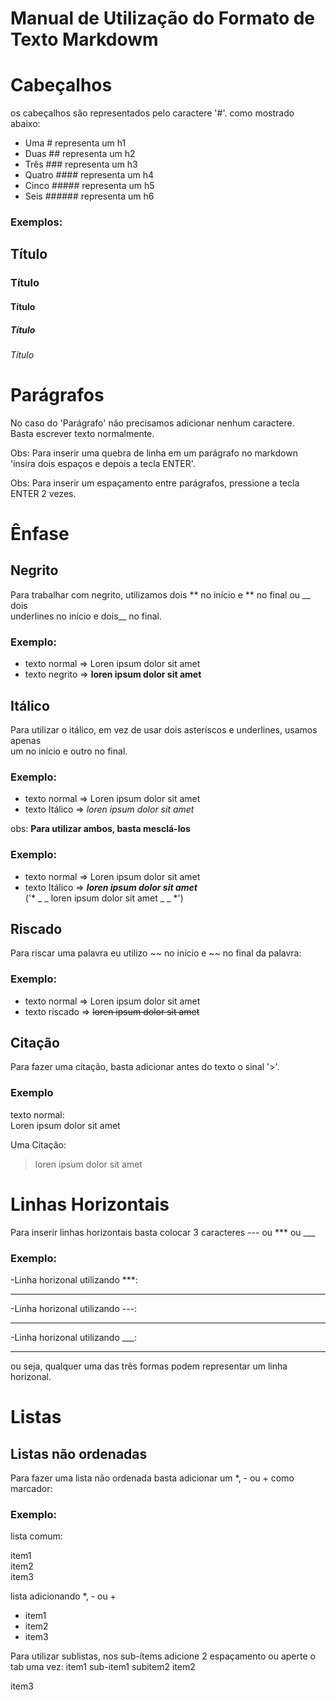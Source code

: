 
# Manual de Utilização do Formato de Texto Markdowm
# Cabeçalhos

os cabeçalhos são representados pelo caractere '#'. como mostrado abaixo:

- Uma # representa um h1
- Duas ## representa um h2
- Três ### representa um h3
- Quatro #### representa um h4
- Cinco ##### representa um h5
- Seis ###### representa um h6

### Exemplos:

## Título 
### Título
#### Título
##### Título
###### Título

# Parágrafos

No caso do 'Parágrafo' não precisamos adicionar nenhum caractere.  
Basta escrever texto normalmente.

Obs: Para inserir uma quebra de linha em um parágrafo no markdown  
'insíra dois espaços e depois a tecla ENTER'.

Obs: Para inserir um espaçamento entre parágrafos, pressione a tecla  
ENTER 2 vezes.

# Ênfase

## Negrito

Para trabalhar com negrito, utilizamos dois ** no início e ** no final ou __ dois  
 underlines no início e dois__ no final.  
### Exemplo:

- texto normal => Loren ipsum dolor sit amet
- texto negrito => **loren ipsum dolor sit amet**  

## Itálico
Para utilizar o itálico, em vez de usar dois asteríscos e underlines, usamos apenas  
um no início e outro no final.
### Exemplo:

- texto normal => Loren ipsum dolor sit amet
- texto Itálico => *loren ipsum dolor sit amet*  

obs: **Para utilizar ambos, basta mesclá-los**
### Exemplo:

- texto normal => Loren ipsum dolor sit amet
- texto Itálico => *__loren ipsum dolor sit amet__*   
('* _ _ loren ipsum dolor sit amet _ _ *') 

## Riscado
Para riscar uma palavra eu utilizo ~~ no início e ~~ no final da palavra:
### Exemplo:

- texto normal => Loren ipsum dolor sit amet
- texto riscado => ~~loren ipsum dolor sit amet~~  

## Citação
Para fazer uma citação, basta adicionar antes do texto o sinal '>'.
### Exemplo
texto normal:  
Loren ipsum dolor sit amet  

Uma Citação:  
>loren ipsum dolor sit amet

# Linhas Horizontais
Para inserir linhas horizontais basta colocar 3 caracteres --- ou *** ou ___
### Exemplo:
-Linha horizonal utilizando ***:  
***
-Linha horizonal utilizando ---:  

---
-Linha horizonal utilizando ___:  
___

ou seja, qualquer uma das três formas podem representar um linha horizonal.

# Listas
## Listas não ordenadas
Para fazer uma lista não ordenada basta adicionar um *, - ou + como marcador:
### Exemplo:
lista comum:

item1  
item2  
item3

lista adicionando *, - ou +

- item1
- item2
- item3

Para utilizar sublistas, nos sub-ítems adicione 2 espaçamento ou aperte o tab uma vez:
item1
sub-item1
subitem2
item2
  
item3
